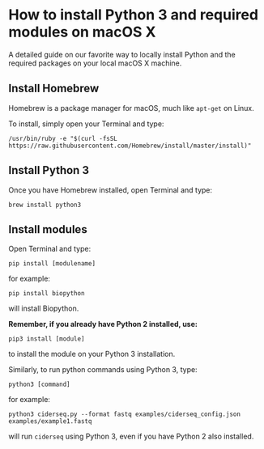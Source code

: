 # How to install Python 3 and required modules on macOS X

A detailed guide on our favorite way to locally install Python and the required packages on your local macOS X machine. 

## Install Homebrew

Homebrew is a package manager for macOS, much like `apt-get` on Linux.

To install, simply open your Terminal and type:
```
/usr/bin/ruby -e "$(curl -fsSL https://raw.githubusercontent.com/Homebrew/install/master/install)"
```

## Install Python 3

Once you have Homebrew installed, open Terminal and type:

```
brew install python3
```

## Install modules

Open Terminal and type:

```
pip install [modulename]
```

for example:

```
pip install biopython
```

will install Biopython.


**Remember, if you already have Python 2 installed, use:**

```
pip3 install [module]
```

to install the module on your Python 3 installation. 

Similarly, to run python commands using Python 3, type:

```
python3 [command]
```

for example:

```
python3 ciderseq.py --format fastq examples/ciderseq_config.json examples/example1.fastq
```

will run `ciderseq` using Python 3, even if you have Python 2 also installed. 
